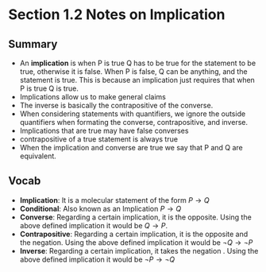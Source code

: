 # Section 1.2 Notes on Implication

## Summary
- An **implication** is when P is true Q has to be true for the statement to be true, otherwise it is false. When P is false, Q can be anything, and the statement is true. This is because an implication just requires that when P is true Q is true.
- Implications allow us to make general claims
- The inverse is basically the contrapositive of the converse.
- When considering statements with quantifiers, we ignore the outside quantifiers when formating the converse, contrapositive, and inverse.
- Implications that are true may have false converses
- contrapositive of a true statement is always true
- When the implication and converse are true we say that P and Q are equivalent. 

## Vocab
- **Implication**: It is a molecular statement of the form $P \rightarrow Q$
- **Conditional**: Also known as an Implication $P \rightarrow Q$
- **Converse**: Regarding a certain implication, it is the opposite. Using the above defined implication it would be $Q \rightarrow P$.
- **Contrapositive**: Regarding a certain implication, it is the opposite and the negation. Using the above defined implication it would be $\neg Q \rightarrow \neg P$
- **Inverse**: Regarding a certain implication, it takes the negation . Using the above defined implication it would be  $\neg P \rightarrow \neg Q$
